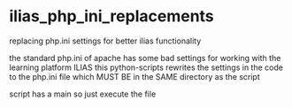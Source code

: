 # ilias_php_ini_replacements
replacing php.ini settings for better ilias functionality

the standard php.ini of apache has some bad settings for working with the learning platform ILIAS
this python-scripts rewrites the settings in the code 
to the php.ini file which MUST BE in the SAME directory as the script

script has a main so just execute the file
